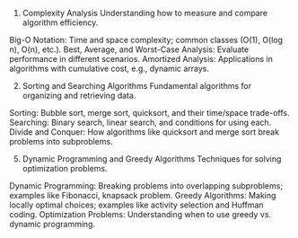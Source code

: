 1. Complexity Analysis
Understanding how to measure and compare algorithm efficiency.

Big-O Notation: Time and space complexity; common classes (O(1), O(log n), O(n), etc.).
Best, Average, and Worst-Case Analysis: Evaluate performance in different scenarios.
Amortized Analysis: Applications in algorithms with cumulative cost, e.g., dynamic arrays.

2. Sorting and Searching Algorithms
Fundamental algorithms for organizing and retrieving data.

Sorting: Bubble sort, merge sort, quicksort, and their time/space trade-offs.
Searching: Binary search, linear search, and conditions for using each.
Divide and Conquer: How algorithms like quicksort and merge sort break problems into subproblems.

5. Dynamic Programming and Greedy Algorithms
Techniques for solving optimization problems.

Dynamic Programming: Breaking problems into overlapping subproblems; examples like Fibonacci, knapsack problem.
Greedy Algorithms: Making locally optimal choices; examples like activity selection and Huffman coding.
Optimization Problems: Understanding when to use greedy vs. dynamic programming.